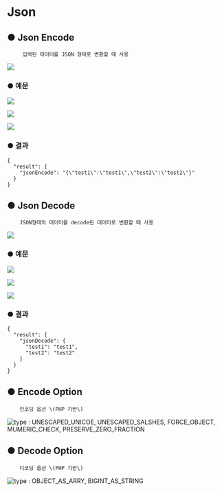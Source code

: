 # Json

## ● Json Encode

         입력된 데이터를 JSON 형태로 변환할 때 사용

![](../../.gitbook/assets/image%20%2869%29.png)

### ● 예문

![](../../.gitbook/assets/image%20%28384%29.png)

![](../../.gitbook/assets/image%20%28391%29.png)

![](../../.gitbook/assets/image%20%28381%29.png)

### ● 결과

```text
{
  "result": {
    "jsonEncode": "{\"test1\":\"test1\",\"test2\":\"test2\"}"
  }
}
```

## ● Json Decode

        JSON형태의 데이터를 decode된 데이터로 변환할 때 사용

![](../../.gitbook/assets/image%20%28182%29.png)

### ● 예문

![](../../.gitbook/assets/image%20%28380%29.png)

![](../../.gitbook/assets/image%20%28395%29.png)

![](../../.gitbook/assets/image%20%28383%29.png)

### ● 결과

```text
{
  "result": {
    "jsonDecode": {
      "test1": "test1",
      "test2": "test2"
    }
  }
}
```

## ● Encode Option

        인코딩 옵션 \(PHP 기반\)

![type : UNESCAPED\_UNICOE, UNESCAPED\_SALSHES, FORCE\_OBJECT, MUMERIC\_CHECK, PRESERVE\_ZERO\_FRACTION](../../.gitbook/assets/image%20%28153%29.png)

## ● Decode Option

        디코딩 옵션 \(PHP 기반\)

![type : OBJECT\_AS\_ARRY, BIGINT\_AS\_STRING](../../.gitbook/assets/image%20%2864%29.png)



